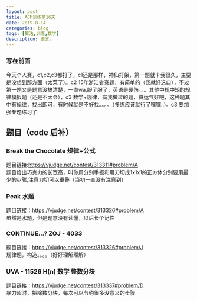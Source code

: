 ```yaml
---
layout: post
title: ACM训练第16天
date: 2019-8-14
categories: blog
tags: [算法,训练,数学]
description: 语言。
---
```


### 写在前面
今天个人赛，c1,c2,c3都打了，c1还是那样，神仙打架，第一题就卡我很久，主要是没想到那方面（太菜了）。c2 15年浙江省赛题，有简单的（我就好这口），不过第一题又是题意没搞清楚，一直wa,服了服了，英语是硬伤。。。其他中规中矩的规律模拟题（还是不太会），c3 数学+规律，有我做过的题，算运气好吧，这种题其中有规律，找出即可，有时候就是不好找。。。。（多练应该就行了嘿嘿..)。c3 要加强专题练习了

## 题目（code 后补）


### Break the Chocolate 规律+公式
题目链接:<https://vjudge.net/contest/313311#problem/A><br/>
题目给出巧克力的长宽高，叫你用分别手扳和用刀切成1x1x1的正方体分别要用最少的步骤,注意刀切可以重叠（当初一直没有注意到）<br/>


### Peak 水题
题目链接：<https://vjudge.net/contest/313326#problem/A><br/>
虽然是水题，但是题意没有读懂，以后长个记性<br/>


###  CONTINUE...? ZOJ - 4033
题目链接：<https://vjudge.net/contest/313326#problem/J><br/>
规律题，构造。。。。（好好理解理解）<br/>

### UVA - 11526 H(n) 数学 整数分块
题目链接：<https://vjudge.net/contest/313337#problem/D><br/>
暴力超时，把除数分块，每次可以节约很多没意义的步骤<br/>











